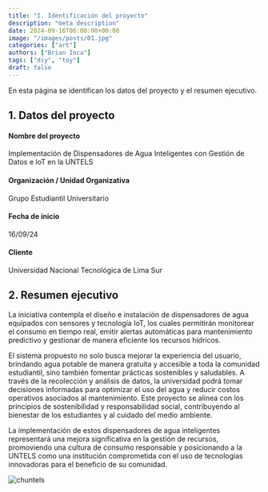 ```yaml
---
title: "I. Identificación del proyecto"
description: "meta description"
date: 2024-09-16T06:00:00+00:00
image: "/images/posts/01.jpg"
categories: ["art"]
authors: ["Brian Inca"]
tags: ["diy", "toy"]
draft: false
---
```


En esta página se identifican los datos del proyecto y el resumen ejecutivo.

## 1. Datos del proyecto

#### Nombre del proyecto

Implementación de Dispensadores de Agua Inteligentes con Gestión de Datos e IoT en la UNTELS

#### Organización / Unidad Organizativa

Grupo Estudiantil Universitario

#### Fecha de inicio

16/09/24

#### Cliente

Universidad Nacional Tecnológica de Lima Sur

## 2. Resumen ejecutivo

La iniciativa contempla el diseño e instalación de dispensadores de agua equipados con sensores y tecnología IoT, los cuales permitirán monitorear el consumo en tiempo real, emitir alertas automáticas para mantenimiento predictivo y gestionar de manera eficiente los recursos hídricos.

El sistema propuesto no solo busca mejorar la experiencia del usuario, brindando agua potable de manera gratuita y accesible a toda la comunidad estudiantil, sino también fomentar prácticas sostenibles y saludables. A través de la recolección y análisis de datos, la universidad podrá tomar decisiones informadas para optimizar el uso del agua y reducir costos operativos asociados al mantenimiento. Este proyecto se alinea con los principios de sostenibilidad y responsabilidad social, contribuyendo al bienestar de los estudiantes y al cuidado del medio ambiente.

La implementación de estos dispensadores de agua inteligentes representará una mejora significativa en la gestión de recursos, promoviendo una cultura de consumo responsable y posicionando a la UNTELS como una institución comprometida con el uso de tecnologías innovadoras para el beneficio de su comunidad.

![chuntels](/images/untels.jpg)
